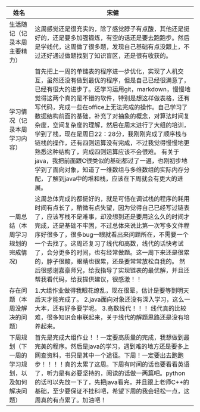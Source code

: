 
姓名 | 宋健
---|---
生活随记（记录本周主要精力）|这周感觉还是很充实的，除了感觉脖子有点酸，其他还是挺好的，还是要多加强锻炼，有空的话还是要去跑跑步。然后是学线代，这周做了很多题，发现自己基础有点没跟上，不过还好通过做题找到了知识盲区，还是很有收获的。
学习情况（记录本周学习内容）|首先把上一周的单链表的程序进一步优化，实现了人机交互，虽然还没有做到最优的程序，但是自己已经很满意了，已经有很大的进步了。还学习运用git，markdown，慢慢地觉得这两个真的是不错的软件，特别是想这样做表格，还有写代码，完成一些在office上无法完成的操作。自己学习了数据结构前面的基础，补充了对抽象的概念，对算法时间复杂度，空间复杂度的理解，然后在周末进行了大组的培训，学到了栈，现在是周日22：28分，我刚刚完成了顺序栈与链栈的操作，还有四则运算没有完成，不过我觉得慢慢地更熟悉这种结构了，完成四则运算应该不会很难。 有关于java，我把前面跟C很类似的基础都过了一遍，也刚初步地学到了面向对象，知道了一维数组与多维数组的实际内存分配，了解到java中的堆和栈，应该在下周就会有更大的进展。
一周总结（本周学习规划的完成情况)|这周总体完成的都挺好的，就是可惜在调试栈的程序的耗用时间有点长了，稍微有点失望，因为觉得自己已经写过链表了，应该写栈不是难事，却没想到还是要用这么久的时间才完成，还是基础不牢固，不过总体来说比第一次写多文件程序好很多了，很多bug一眼就看出来问题所在，不需要一个一个去找了。这周还复习了线代和高数，线代的话快考试了，会分更多的时间，也有经常做题。这一周下来还是很累的，脖子很酸，眼睛也很累，还是要常常放松自我的。 然后很感谢嘉豪师兄，给我指导了实现链表的最优解，并且还帮我看代码，给我提供建议，很感激！！
存在问题（本周没解决的问题）|1.大组作业做得我眼花缭乱，现在很晕，估计是要等到明天后天才能完成了。      2.java面向对象还没有深入学习，这么一大本，还有好多要学呢。 3.高数线代！！！ 线代真的比较难，很多知识会串联起来，关于线代的解题思路还是没有培养起来。
下周规划（下一周的学习规划，以及如何解决问题）| 首先是完成大组作业！！一定要高质量的完成，我想做到最完美的程序。然后是java的学习，遇到难的地方还是要多上网查资料，书只是其中一个途径。下周！一定要出去跑跑步！！！！真的太累了这周。下周有时间的话也要看看英语了，听力是有必要坚持的，阅读的话做一两篇吧。python的话可以先放一下了，先把java看完，并且跟上老师C++的基础，至少要保证不挂科吧，希望下周的我会轻松一点，这周真的有点累了。加油吧！
